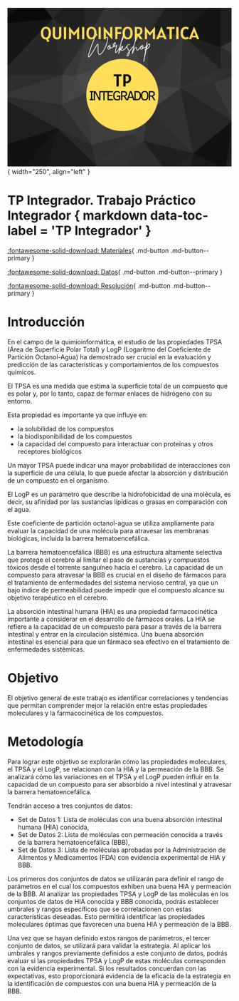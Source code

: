 ![Image](img/8.png){ width="250", align="left" }

# **TP Integrador**. Trabajo Práctico Integrador { markdown data-toc-label = 'TP Integrador' }

[:fontawesome-solid-download: Materiales](https://colab.research.google.com/drive/18oAnNq4HvV_07DNkRS9HJeoQureeODv-?usp=sharing){ .md-button .md-button--primary }

[:fontawesome-solid-download: Datos](https://drive.google.com/drive/folders/1CTrfhUCp0aCHCq91BPmLzAE5aGFAodW0?usp=sharing){ .md-button .md-button--primary }

[:fontawesome-solid-download: Resolución](https://colab.research.google.com/drive/1734p-rFCEH9khFsfZznjUoNGJQMcJ3RV?usp=sharing){ .md-button .md-button--primary }

# Introducción
En el campo de la quimioinformática, el estudio de las propiedades TPSA (Área de Superficie Polar Total) y LogP (Logaritmo del Coeficiente de Partición Octanol-Agua) ha demostrado ser crucial en la evaluación y predicción de las características y comportamientos de los compuestos químicos. 

El TPSA es una medida que estima la superficie total de un compuesto que es polar y, por lo tanto, capaz de formar enlaces de hidrógeno con su entorno.

Esta propiedad es importante ya que influye en:

* la solubilidad de los compuestos
* la biodisponibilidad de los compuestos
* la capacidad del compuesto para interactuar con proteínas y otros receptores biológicos

Un mayor TPSA puede indicar una mayor probabilidad de interacciones con la superficie de una célula, lo que puede afectar la absorción y distribución de un compuesto en el organismo. 

El LogP es un parámetro que describe la hidrofobicidad de una molécula, es decir, su afinidad por las sustancias lipídicas o grasas en comparación con el agua.

Este coeficiente de partición octanol-agua se utiliza ampliamente para evaluar la capacidad de una molécula para atravesar las membranas biológicas, incluida la barrera hematoencefálica.

La barrera hematoencefálica (BBB) es una estructura altamente selectiva que protege el cerebro al limitar el paso de sustancias y compuestos tóxicos desde el torrente sanguíneo hacia el cerebro. La capacidad de un compuesto para atravesar la BBB es crucial en el diseño de fármacos para el tratamiento de enfermedades del sistema nervioso central, ya que un bajo índice de permeabilidad puede impedir que el compuesto alcance su objetivo terapéutico en el cerebro.

La absorción intestinal humana (HIA) es una propiedad farmacocinética importante a considerar en el desarrollo de fármacos orales. La HIA se refiere a la capacidad de un compuesto para pasar a través de la barrera intestinal y entrar en la circulación sistémica. Una buena absorción intestinal es esencial para que un fármaco sea efectivo en el tratamiento de enfermedades sistémicas.

# Objetivo

El objetivo general de este trabajo es identificar correlaciones y tendencias que permitan comprender mejor la relación entre estas propiedades moleculares y la farmacocinética de los compuestos.

# Metodología

Para lograr este objetivo se explorarán cómo las propiedades moleculares, el TPSA y el LogP, se relacionan con la HIA y la permeación de la BBB. Se analizará cómo las variaciones en el TPSA y el LogP pueden influir en la capacidad de un compuesto para ser absorbido a nivel intestinal y atravesar la barrera hematoencefálica.

Tendrán acceso a tres conjuntos de datos:

* Set de Datos 1: Lista de moléculas con una buena absorción intestinal humana (HIA) conocida,
* Set de Datos 2: Lista de moléculas con permeación conocida a través de la barrera hematoencefálica (BBB),
* Set de Datos 3: Lista de moléculas aprobadas por la Administración de Alimentos y Medicamentos (FDA) con evidencia experimental de HIA y BBB.

Los primeros dos conjuntos de datos se utilizarán para definir el rango de parámetros en el cual los compuestos exhiben una buena HIA y permeación de la BBB. Al analizar las propiedades TPSA y LogP de las moléculas en los conjuntos de datos de HIA conocida y BBB conocida, podrás establecer umbrales y rangos específicos que se correlacionen con estas características deseadas. Esto permitirá identificar las propiedades moleculares óptimas que favorecen una buena HIA y permeación de la BBB.

Una vez que se hayan definido estos rangos de parámetros, el tercer conjunto de datos, se utilizará para validar la estrategia. Al aplicar los umbrales y rangos previamente definidos a este conjunto de datos, podrás evaluar si las propiedades TPSA y LogP de estas moléculas corresponden con la evidencia experimental. Si los resultados concuerdan con las expectativas, esto proporcionará evidencia de la eficacia de la estrategia en la identificación de compuestos con una buena HIA y permeación de la BBB.